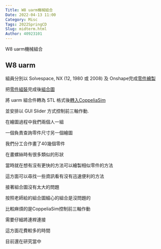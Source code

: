 ```yaml
---
Title: W8 uarm機械組合
Date: 2022-04-13 11:00
Category: Misc
Tags: 2022SpringCD
Slug: midterm.html
Author: 40923101
---
```



W8 uarm機械組合

<!-- PELICAN_END_SUMMARY -->

W8 uarm
----

組員分別以 Solvespace, NX (12, 1980 或 2008) 及 Onshape完成[零件繪製]

把[零件組裝]完成後[組合圖]

將 uarm 組合件轉為 STL 格式後[轉入CoppeliaSim]

並安排以 GUI Slider 方式控制前三軸作動. 

在繪圖過程中我們兩個人一組

一個負責查詢零件尺寸另一個繪圖

我們分工合作畫了40幾個零件

在畫螺絲時有很多類似的形狀

當時就在想有沒有更快的方法可以繪製相似零件的方法

這方面可以尋找一些資訊看有沒有迅速便利的方法

接著組合圖沒有太大的問題

按照老師給的組合圖細心的組合是沒問題的

比較麻煩的是CoppeliaSim控制前三軸作動

需要仔細將連桿連接

這方面花費較多的時間

目前還在研究當中



[零件繪製]:https://youtu.be/HqSpqLlonV0
[零件組裝]:https://youtu.be/01XXtnYs8VE
[組合圖]:https://a40923101.github.io/cd2022/images/50.png
[轉入CoppeliaSim]:https://youtu.be/x3wfviBUDIU
